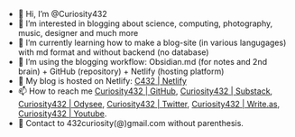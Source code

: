 - 👋 Hi, I’m @Curiosity432
- 👀 I’m interested in blogging about science, computing, photography, music, designer and much more
- 🌱 I’m currently learning how to make a blog-site (in various langugages) with md format and without backend (no database)
- 💞️ I’m using the blogging workflow: Obsidian.md (for notes and 2nd brain) + GitHub (repository) + Netlify (hosting platform)
- 🔖 My blog is hosted on Netlify: [C432 | Netlify](https://c432.netlify.app)
- 📫 How to reach me [Curiosity432 | GitHub](https://github.com/Curiosity432/), [Curiosity432 | Substack](https://curiosity432.substack.com/), [Curiosity432 | Odysee](https://odysee.com/@curiosity432:d), [Curiosity432 | Twitter](https://twitter.com/curiosity432), [Curiosity432 | Write.as](https://curiosity432.writeas.com/), [Curiosity432 | Youtube](https://www.youtube.com/channel/UCwfBPILhdtGY-JoANIjQg7A).
- 📝 Contact to 432curiosity(@)gmail.com without parenthesis.

<!---
Curiosity432/Curiosity432 is a ✨ special ✨ repository because its `README.md` (this file) appears on your GitHub profile.
You can click the Preview link to take a look at your changes.
--->
